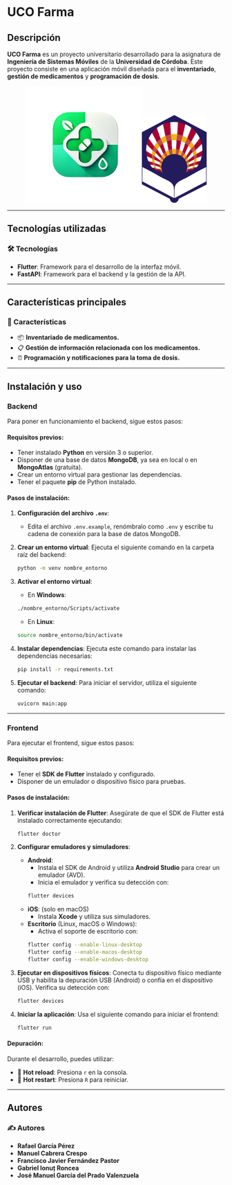 # UCO Farma



## Descripción
**UCO Farma** es un proyecto universitario desarrollado para la asignatura de **Ingeniería de Sistemas Móviles** de la **Universidad de Córdoba**. Este proyecto consiste en una aplicación móvil diseñada para el **inventariado**, **gestión de medicamentos** y **programación de dosis**.
<p align="center"><img src="frontend/uco_farma/assets/images/logo-removebg.png" alt="Logo de UCO Farma" width="270"/><img src="frontend/uco_farma/assets/images/Logo_UCO.png" alt="Logo de UCO" width="150"/></p>

---

## Tecnologías utilizadas
### 🛠️ Tecnologías
- **Flutter**: Framework para el desarrollo de la interfaz móvil.
- **FastAPI**: Framework para el backend y la gestión de la API.

---

## Características principales
### 🌟 Características
- 📦 **Inventariado de medicamentos.**
- 📋 **Gestión de información relacionada con los medicamentos.**
- ⏰ **Programación y notificaciones para la toma de dosis.**

---

## Instalación y uso

### Backend
Para poner en funcionamiento el backend, sigue estos pasos:

#### Requisitos previos:
- Tener instalado **Python** en versión 3 o superior.
- Disponer de una base de datos **MongoDB**, ya sea en local o en **MongoAtlas** (gratuita).
- Crear un entorno virtual para gestionar las dependencias.
- Tener el paquete **pip** de Python instalado.

#### Pasos de instalación:

1. **Configuración del archivo `.env`**:
   - Edita el archivo `.env.example`, renómbralo como `.env` y escribe tu cadena de conexión para la base de datos MongoDB.

2. **Crear un entorno virtual**:
   Ejecuta el siguiente comando en la carpeta raíz del backend:
   ```bash
   python -m venv nombre_entorno
   ```

3. **Activar el entorno virtual**:
   - En **Windows**:
   ```bash
   ./nombre_entorno/Scripts/activate
   ```
   - En **Linux**:
   ```bash
   source nombre_entorno/bin/activate
   ```

4. **Instalar dependencias**:
   Ejecuta este comando para instalar las dependencias necesarias:
   ```bash
   pip install -r requirements.txt
   ```

5. **Ejecutar el backend**:
   Para iniciar el servidor, utiliza el siguiente comando:
   ```bash
   uvicorn main:app
   ```

---

### Frontend
Para ejecutar el frontend, sigue estos pasos:

#### Requisitos previos:
- Tener el **SDK de Flutter** instalado y configurado.
- Disponer de un emulador o dispositivo físico para pruebas.

#### Pasos de instalación:

1. **Verificar instalación de Flutter**:
   Asegúrate de que el SDK de Flutter está instalado correctamente ejecutando:
   ```bash
   flutter doctor
   ```

2. **Configurar emuladores y simuladores**:
   - **Android**:
     - Instala el SDK de Android y utiliza **Android Studio** para crear un emulador (AVD).
     - Inicia el emulador y verifica su detección con:
     ```bash
     flutter devices
     ```
   - **iOS**: (solo en macOS)
     - Instala **Xcode** y utiliza sus simuladores.
   - **Escritorio** (Linux, macOS o Windows):
     - Activa el soporte de escritorio con:
     ```bash
     flutter config --enable-linux-desktop
     flutter config --enable-macos-desktop
     flutter config --enable-windows-desktop
     ```

3. **Ejecutar en dispositivos físicos**:
   Conecta tu dispositivo físico mediante USB y habilita la depuración USB (Android) o confía en el dispositivo (iOS). Verifica su detección con:
   ```bash
   flutter devices
   ```

4. **Iniciar la aplicación**:
   Usa el siguiente comando para iniciar el frontend:
   ```bash
   flutter run
   ```

#### Depuración:
Durante el desarrollo, puedes utilizar:
- 🔄 **Hot reload**: Presiona `r` en la consola.
- 🔁 **Hot restart**: Presiona `R` para reiniciar.

---

## Autores
### ✍️ Autores
- **Rafael García Pérez**
- **Manuel Cabrera Crespo**
- **Francisco Javier Fernández Pastor**
- **Gabriel Ionuț Roncea**
- **José Manuel García del Prado Valenzuela**

